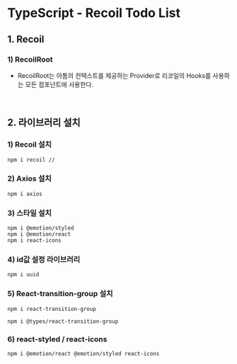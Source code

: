 # TypeScript - Recoil Todo List

## 1. Recoil

### 1) RecoilRoot

- RecoilRoot는 아톰의 컨텍스트를 제공하는 Provider로 리코일의 Hooks를 사용하는 모든 컴포넌트에 사용한다.

<br/>

## 2. 라이브러리 설치

### 1) Recoil 설치

```shell
npm i recoil //
```

### 2) Axios 설치

```shell
npm i axios
```

### 3) 스타일 설치

```shell
npm i @emotion/styled
npm i @emotion/react
npm i react-icons
```

### 4) id값 설정 라이브러리

```shell
npm i uuid
```

### 5) React-transition-group 설치

```shell
npm i react-transition-group

npm i @types/react-transition-group
```

### 6) react-styled / react-icons

```shell
npm i @emotion/react @emotion/styled react-icons
```
